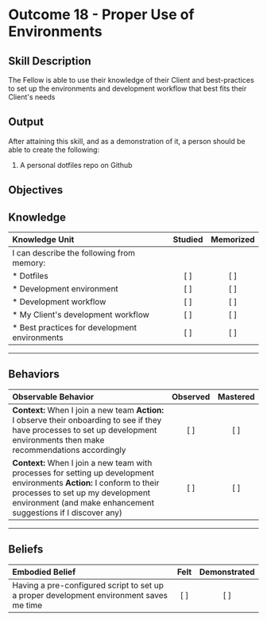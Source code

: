 # Outcome 18 - Proper Use of Environments

**Skill Description**
----------
The Fellow is able to use their knowledge of their Client and best-practices to set up the environments and development workflow that best fits their Client's needs

**Output**
----------
After attaining this skill, and as a demonstration of it, a person should be able to create the following:

1. A personal dotfiles repo on Github


**Objectives**
----------
## **Knowledge**


| Knowledge Unit   |      Studied      | Memorized |
|:-------------|:------------------:|:--------:|
| I can describe the following from memory: | | |
| * Dotfiles | [ ] | [ ]  |
| * Development environment     | [ ] | [ ]  |
| * Development workflow     | [ ] | [ ]  |
| * My Client's development workflow     | [ ] | [ ]  |
| * Best practices for development environments     | [ ] | [ ]  |


----------


## **Behaviors**

| Observable Behavior   |      Observed      | Mastered |
|:-------------|:------------------:|:--------:|
| **Context:** When I join a new team **Action:** I observe their onboarding to see if they have processes to set up development environments then make recommendations accordingly | [ ] | [ ]  |
| **Context:** When I join a new team with processes for setting up development environments **Action:** I conform to their processes to set up my development environment (and make enhancement suggestions if I discover any) | [ ] | [ ]  |



----------


## **Beliefs**


| Embodied Belief   |      Felt      | Demonstrated |
|:-------------|:------------------:|:--------:|
| Having a pre-configured script to set up a proper development environment saves me time | [ ] | [ ]  |

